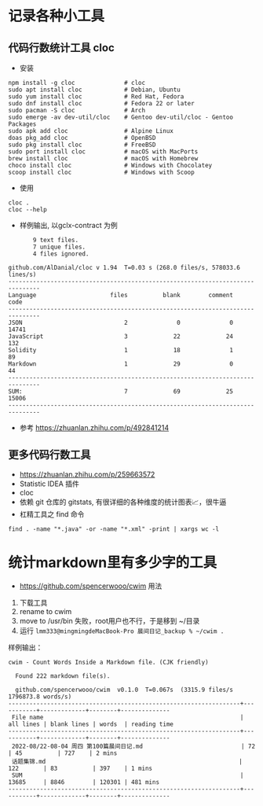 # 记录各种小工具

## 代码行数统计工具 cloc
- 安装
```
npm install -g cloc              # cloc
sudo apt install cloc            # Debian, Ubuntu
sudo yum install cloc            # Red Hat, Fedora
sudo dnf install cloc            # Fedora 22 or later
sudo pacman -S cloc              # Arch
sudo emerge -av dev-util/cloc    # Gentoo dev-util/cloc - Gentoo Packages
sudo apk add cloc                # Alpine Linux
doas pkg_add cloc                # OpenBSD
sudo pkg install cloc            # FreeBSD
sudo port install cloc           # macOS with MacPorts
brew install cloc                # macOS with Homebrew
choco install cloc               # Windows with Chocolatey
scoop install cloc               # Windows with Scoop
```

- 使用
```
cloc .
cloc --help
```
- 样例输出, 以gclx-contract 为例
```
       9 text files.
       7 unique files.
       4 files ignored.

github.com/AlDanial/cloc v 1.94  T=0.03 s (268.0 files/s, 578033.6 lines/s)
-------------------------------------------------------------------------------
Language                     files          blank        comment           code
-------------------------------------------------------------------------------
JSON                             2              0              0          14741
JavaScript                       3             22             24            132
Solidity                         1             18              1             89
Markdown                         1             29              0             44
-------------------------------------------------------------------------------
SUM:                             7             69             25          15006
-------------------------------------------------------------------------------
```

- 参考 https://zhuanlan.zhihu.com/p/492841214

## 更多代码行数工具
- https://zhuanlan.zhihu.com/p/259663572
- Statistic IDEA 插件
- cloc
- 依赖 git 仓库的 gitstats, 有很详细的各种维度的统计图表📈，很牛逼
- 杠精工具之 find 命令
```
find . -name "*.java" -or -name "*.xml" -print | xargs wc -l
```

# 统计markdown里有多少字的工具
- https://github.com/spencerwooo/cwim
用法
1. 下载工具
2. rename to cwim
3. move to /usr/bin 失败，root用户也不行，于是移到 ~/目录
4. 运行 ```lmm333@mingmingdeMacBook-Pro 晨间日记_backup % ~/cwim .```

样例输出：
```
cwim - Count Words Inside a Markdown file. (CJK friendly)

  Found 222 markdown file(s).

  github.com/spencerwooo/cwim  v0.1.0  T=0.067s  (3315.9 files/s 1796873.8 words/s)
------------------------------------------------------------------+-----------+-------------+--------+--------------
 File name                                                        | all lines | blank lines | words  | reading time
------------------------------------------------------------------+-----------+-------------+--------+--------------
 2022-08/22-08-04 周四 第100篇晨间日记.md                            | 72        | 45          | 727    | 2 mins
 话题集锦.md                                                       | 122       | 83          | 397    | 1 mins
 SUM                                                              | 13685     | 8846        | 120301 | 481 mins
------------------------------------------------------------------+-----------+-------------+--------+--------------
```
